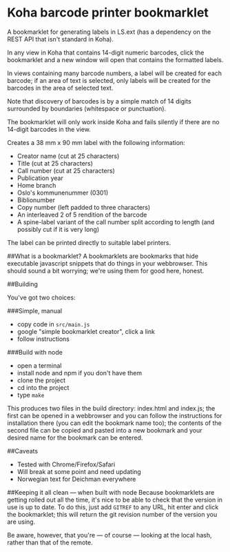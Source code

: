 # Koha barcode printer bookmarklet
A bookmarklet for generating labels in LS.ext (has a dependency on the REST API that isn't standard in Koha).

In any view in Koha that contains 14-digit numeric barcodes, click the bookmarklet and a new window will open that contains the formatted labels.

In views containing many barcode numbers, a label will be created for each barcode; if an area of text is selected, only labels will be created for the barcodes in the area of selected text.

Note that discovery of barcodes is by a simple match of 14 digits surrounded by boundaries (whitespace or punctuation).

The bookmarklet will only work inside Koha and fails silently if there are no 14-digit barcodes in the view.

Creates a 38 mm x 90 mm label with the following information:

- Creator name (cut at 25 characters)
- Title (cut at 25 characters)
- Call number (cut at 25 characters)
- Publication year
- Home branch
- Oslo's kommunenummer (0301)
- Biblionumber
- Copy number (left padded to three characters)
- An interleaved 2 of 5 rendition of the barcode
- A spine-label variant of the call number split according to length (and possibly cut if it is very long)

The label can be printed directly to suitable label printers.

##What is a bookmarklet?
A bookmarklets are bookmarks that hide executable javascript snippets that do things in your webbrowser. This should sound a bit worrying; we're using them for good here, honest.

##Building

You've got two choices:

###Simple, manual
- copy code in ```src/main.js```
- google "simple bookmarklet creator", click a link
- follow instructions

###Build with node
- open a terminal
- install node and npm if you don't have them
- clone the project
- cd into the project
- type ```make```

This produces two files in the build directory: index.html and index.js; the first can be opened in a webbrowser and you can follow the instructions for installation there (you can edit the bookmark name too); the contents of the second file can be copied and pasted into a new bookmark and your desired name for the bookmark can be entered.

##Caveats

- Tested with Chrome/Firefox/Safari
- Will break at some point and need updating
- Norwegian text for Deichman everywhere

##Keeping it all clean — when built with node
Because bookmarklets are getting rolled out all the time, it's nice to be able to check that the version in use is up to date. To do this, just add ```GITREF``` to any URL, hit enter and click the bookmarklet; this will return the git revision number of the version you are using. 

Be aware, however, that you're — of course — looking at the local hash, rather than that of the remote.
